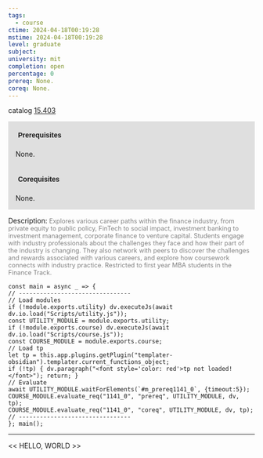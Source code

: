 ```yaml
---
tags:
  - course
ctime: 2024-04-18T00:19:28
mstime: 2024-04-18T00:19:28
level: graduate
subject: 
university: mit
completion: open
percentage: 0
prereq: None.
coreq: None.
---
```


catalog [15.403](http://student.mit.edu/catalog/m15b.html#15.403)

<span style="display: block; padding: 15px; background-color: rgb(100, 100, 100, 0.2);"><font id="m_prereq1141_0" style="display: block; font-family: Arial, sans-serif; font-weight: bold; padding: 5px">Prerequisites</font><br><span id="prereq1141_0">None.</span></span>
<span style="display: block; padding: 15px; background-color: rgb(100, 100, 100, 0.2);"><font id="m_coreq1141_0" style="display: block; font-family: Arial, sans-serif; font-weight: bold; padding: 5px">Corequisites</font><br><span id="coreq1141_0">None.</span></span>

<font style="">Description:</font>
<font style="color: grey; font-size: 0.8rem;">Explores various career paths within the finance industry, from private equity to public policy, FinTech to social impact, investment banking to investment management, corporate finance to venture capital. Students engage with industry professionals about the challenges they face and how their part of the industry is changing. They also network with peers to discover the challenges and rewards associated with various careers, and explore how coursework connects with industry practice. Restricted to first year MBA students in the Finance Track.</font>

```dataviewjs
const main = async _ => {
// --------------------------------
// Load modules
if (!module.exports.utility) dv.executeJs(await dv.io.load("Scripts/utility.js"));
const UTILITY_MODULE = module.exports.utility;
if (!module.exports.course) dv.executeJs(await dv.io.load("Scripts/course.js"));
const COURSE_MODULE = module.exports.course;
// Load tp
let tp = this.app.plugins.getPlugin("templater-obsidian").templater.current_functions_object;
if (!tp) { dv.paragraph("<font style='color: red'>tp not loaded!</font>"); return; }
// Evaluate
await UTILITY_MODULE.waitForElements(`#m_prereq1141_0`, {timeout:5});
COURSE_MODULE.evaluate_req("1141_0", "prereq", UTILITY_MODULE, dv, tp);
COURSE_MODULE.evaluate_req("1141_0", "coreq", UTILITY_MODULE, dv, tp);
// --------------------------------
}; main();
```

---

<< HELLO, WORLD >>
